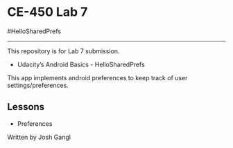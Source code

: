 # CE-450 Lab 7
#HelloSharedPrefs

---
This repository is for Lab 7 submission.

- Udacity’s Android Basics - HelloSharedPrefs

This app implements android preferences to keep track of user settings/preferences.

## Lessons
 
- Preferences


Written by Josh Gangl
